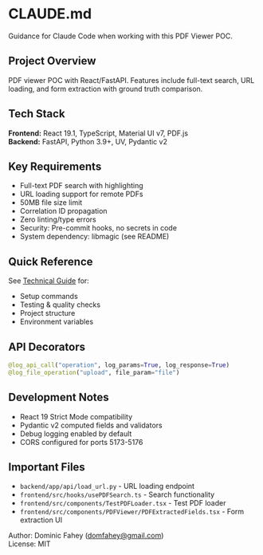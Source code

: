 # CLAUDE.md

Guidance for Claude Code when working with this PDF Viewer POC.

## Project Overview

PDF viewer POC with React/FastAPI. Features include full-text search, URL loading, and form extraction with ground truth comparison.

## Tech Stack

**Frontend:** React 19.1, TypeScript, Material UI v7, PDF.js  
**Backend:** FastAPI, Python 3.9+, UV, Pydantic v2

## Key Requirements

- Full-text PDF search with highlighting
- URL loading support for remote PDFs
- 50MB file size limit
- Correlation ID propagation
- Zero linting/type errors
- Security: Pre-commit hooks, no secrets in code
- System dependency: libmagic (see README)

## Quick Reference

See [Technical Guide](docs/TECHNICAL.md) for:
- Setup commands
- Testing & quality checks
- Project structure
- Environment variables

## API Decorators

```python
@log_api_call("operation", log_params=True, log_response=True)
@log_file_operation("upload", file_param="file")
```

## Development Notes

- React 19 Strict Mode compatibility
- Pydantic v2 computed fields and validators
- Debug logging enabled by default
- CORS configured for ports 5173-5176

## Important Files

- `backend/app/api/load_url.py` - URL loading endpoint
- `frontend/src/hooks/usePDFSearch.ts` - Search functionality
- `frontend/src/components/TestPDFLoader.tsx` - Test PDF loader
- `frontend/src/components/PDFViewer/PDFExtractedFields.tsx` - Form extraction UI

Author: Dominic Fahey (domfahey@gmail.com)  
License: MIT